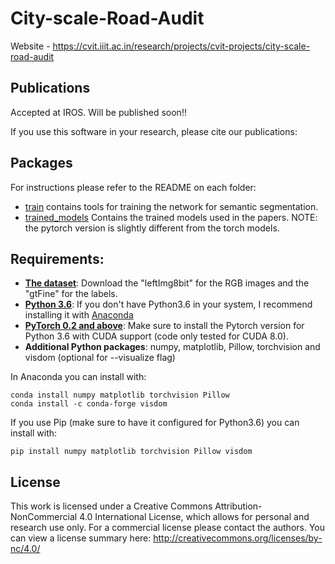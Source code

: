 # City-scale-Road-Audit
Website - https://cvit.iiit.ac.in/research/projects/cvit-projects/city-scale-road-audit

## Publications
Accepted at IROS. Will be published soon!!

If you use this software in your research, please cite our publications:
## Packages
For instructions please refer to the README on each folder:

* [train](train) contains tools for training the network for semantic segmentation.
* [trained_models](trained_models) Contains the trained models used in the papers. NOTE: the pytorch version is slightly different from the torch models.

## Requirements:

* [**The dataset**](https://www.cityscapes-dataset.com/): Download the "leftImg8bit" for the RGB images and the "gtFine" for the labels.
* [**Python 3.6**](https://www.python.org/): If you don't have Python3.6 in your system, I recommend installing it with [Anaconda](https://www.anaconda.com/download/#linux)
* [**PyTorch 0.2 and above**](http://pytorch.org/): Make sure to install the Pytorch version for Python 3.6 with CUDA support (code only tested for CUDA 8.0). 
* **Additional Python packages**: numpy, matplotlib, Pillow, torchvision and visdom (optional for --visualize flag)

In Anaconda you can install with:
```
conda install numpy matplotlib torchvision Pillow
conda install -c conda-forge visdom
```

If you use Pip (make sure to have it configured for Python3.6) you can install with: 

```
pip install numpy matplotlib torchvision Pillow visdom
```

## License

This work is licensed under a Creative Commons Attribution-NonCommercial 4.0 International License, which allows for personal and research use only. For a commercial license please contact the authors. You can view a license summary here: http://creativecommons.org/licenses/by-nc/4.0/
